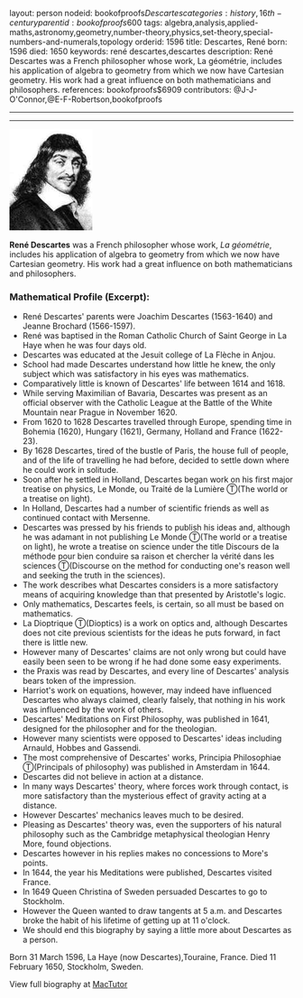 layout: person
nodeid: bookofproofs$Descartes
categories: history,16th-century
parentid: bookofproofs$600
tags: algebra,analysis,applied-maths,astronomy,geometry,number-theory,physics,set-theory,special-numbers-and-numerals,topology
orderid: 1596
title: Descartes, René
born: 1596
died: 1650
keywords: rené descartes,descartes
description: René Descartes was a French philosopher whose work, La géométrie, includes his application of algebra to geometry from which we now have Cartesian geometry. His work had a great influence on both mathematicians and philosophers.
references: bookofproofs$6909
contributors: @J-J-O'Connor,@E-F-Robertson,bookofproofs

---



---

![Descartes.jpg](https://github.com/bookofproofs/bookofproofs.github.io/blob/main/_sources/_assets/images/portraits/Descartes.jpg?raw=true)

**René Descartes** was a French philosopher whose work, _La géométrie_, includes his application of algebra to geometry from which we now have Cartesian geometry. His work had a great influence on both mathematicians and philosophers.

### Mathematical Profile (Excerpt):
* René Descartes' parents were Joachim Descartes (1563-1640) and Jeanne Brochard (1566-1597).
* René was baptised in the Roman Catholic Church of Saint George in La Haye when he was four days old.
* Descartes was educated at the Jesuit college of La Flèche in Anjou.
* School had made Descartes understand how little he knew, the only subject which was satisfactory in his eyes was mathematics.
* Comparatively little is known of Descartes' life between 1614 and 1618.
* While serving Maximilian of Bavaria, Descartes was present as an official observer with the Catholic League at the Battle of the White Mountain near Prague in November 1620.
* From 1620 to 1628 Descartes travelled through Europe, spending time in Bohemia (1620), Hungary (1621), Germany, Holland and France (1622-23).
* By 1628 Descartes, tired of the bustle of Paris, the house full of people, and of the life of travelling he had before, decided to settle down where he could work in solitude.
* Soon after he settled in Holland, Descartes began work on his first major treatise on physics, Le Monde, ou Traité de la Lumière Ⓣ(The world or a treatise on light).
* In Holland, Descartes had a number of scientific friends as well as continued contact with Mersenne.
* Descartes was pressed by his friends to publish his ideas and, although he was adamant in not publishing Le Monde Ⓣ(The world or a treatise on light), he wrote a treatise on science under the title Discours de la méthode pour bien conduire sa raison et chercher la vérité dans les sciences Ⓣ(Discourse on the method for conducting one's reason well and seeking the truth in the sciences).
* The work describes what Descartes considers is a more satisfactory means of acquiring knowledge than that presented by Aristotle's logic.
* Only mathematics, Descartes feels, is certain, so all must be based on mathematics.
* La Dioptrique Ⓣ(Dioptics) is a work on optics and, although Descartes does not cite previous scientists for the ideas he puts forward, in fact there is little new.
* However many of Descartes' claims are not only wrong but could have easily been seen to be wrong if he had done some easy experiments.
* the Praxis was read by Descartes, and every line of Descartes' analysis bears token of the impression.
* Harriot's work on equations, however, may indeed have influenced Descartes who always claimed, clearly falsely, that nothing in his work was influenced by the work of others.
* Descartes' Meditations on First Philosophy, was published in 1641, designed for the philosopher and for the theologian.
* However many scientists were opposed to Descartes' ideas including Arnauld, Hobbes and Gassendi.
* The most comprehensive of Descartes' works, Principia Philosophiae Ⓣ(Principals of philosophy) was published in Amsterdam in 1644.
* Descartes did not believe in action at a distance.
* In many ways Descartes' theory, where forces work through contact, is more satisfactory than the mysterious effect of gravity acting at a distance.
* However Descartes' mechanics leaves much to be desired.
* Pleasing as Descartes' theory was, even the supporters of his natural philosophy such as the Cambridge metaphysical theologian Henry More, found objections.
* Descartes however in his replies makes no concessions to More's points.
* In 1644, the year his Meditations were published, Descartes visited France.
* In 1649 Queen Christina of Sweden persuaded Descartes to go to Stockholm.
* However the Queen wanted to draw tangents at 5 a.m. and Descartes broke the habit of his lifetime of getting up at 11 o'clock.
* We should end this biography by saying a little more about Descartes as a person.

Born 31 March 1596, La Haye (now Descartes),Touraine, France. Died 11 February 1650, Stockholm, Sweden.

View full biography at [MacTutor](https://mathshistory.st-andrews.ac.uk/Biographies/Descartes/)
